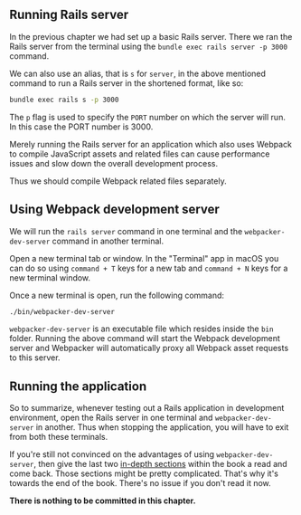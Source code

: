 ## Running Rails server

In the previous chapter we had set up a basic Rails server. There we ran the
Rails server from the terminal using the `bundle exec rails server -p 3000`
command.

We can also use an alias, that is `s` for `server`, in the above mentioned
command to run a Rails server in the shortened format, like so:

```bash
bundle exec rails s -p 3000
```

The `p` flag is used to specify the `PORT` number on which the server will run.
In this case the PORT number is 3000.

Merely running the Rails server for an application which also uses Webpack to
compile JavaScript assets and related files can cause performance issues and
slow down the overall development process.

Thus we should compile Webpack related files separately.

## Using Webpack development server

We will run the `rails server` command in one terminal and the
`webpacker-dev-server` command in another terminal.

Open a new terminal tab or window. In the "Terminal" app in macOS you can do so
using `command + T` keys for a new tab and `command + N` keys for a new terminal
window.

Once a new terminal is open, run the following command:

```bash
./bin/webpacker-dev-server
```

`webpacker-dev-server` is an executable file which resides inside the `bin`
folder. Running the above command will start the Webpack development server and
Webpacker will automatically proxy all Webpack asset requests to this server.

## Running the application

So to summarize, whenever testing out a Rails application in development
environment, open the Rails server in one terminal and `webpacker-dev-server` in
another. Thus when stopping the application, you will have to exit from both
these terminals.

If you're still not convinced on the advantages of using `webpacker-dev-server`,
then give the last two
[in-depth sections](/learn-rubyonrails/webpacker-in-depth#downside-of-not-running-webpack-development-server-during-development)
within the book a read and come back. Those sections might be pretty
complicated. That's why it's towards the end of the book. There's no issue if
you don't read it now.

**There is nothing to be committed in this chapter.**
